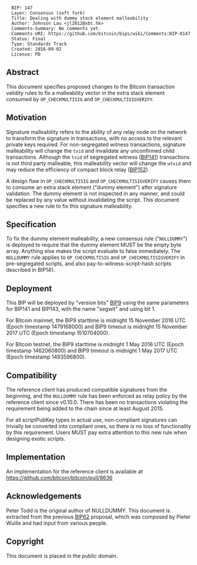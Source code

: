       BIP: 147
      Layer: Consensus (soft fork)
      Title: Dealing with dummy stack element malleability
      Author: Johnson Lau <jl2012@xbt.hk>
      Comments-Summary: No comments yet.
      Comments-URI: https://github.com/bitcoin/bips/wiki/Comments:BIP-0147
      Status: Final
      Type: Standards Track
      Created: 2016-09-02
      License: PD

## Abstract

This document specifies proposed changes to the Bitcoin transaction
validity rules to fix a malleability vector in the extra stack element
consumed by `OP_CHECKMULTISIG` and `OP_CHECKMULTISIGVERIFY`.

## Motivation

Signature malleability refers to the ability of any relay node on the
network to transform the signature in transactions, with no access to
the relevant private keys required. For non-segregated witness
transactions, signature malleability will change the `txid` and
invalidate any unconfirmed child transactions. Although the `txid` of
segregated witness
([BIP141](https://github.com/bitcoin/bips/blob/master/bip-0141.mediawiki))
transactions is not third party malleable, this malleability vector will
change the `wtxid` and may reduce the efficiency of compact block relay
([BIP152](https://github.com/bitcoin/bips/blob/master/bip-0152.mediawiki)).

A design flaw in `OP_CHECKMULTISIG` and `OP_CHECKMULTISIGVERIFY` causes
them to consume an extra stack element ("dummy element") after signature
validation. The dummy element is not inspected in any manner, and could
be replaced by any value without invalidating the script. This document
specifies a new rule to fix this signature malleability.

## Specification

To fix the dummy element malleability, a new consensus rule
("`NULLDUMMY`") is deployed to require that the dummy element MUST be
the empty byte array. Anything else makes the script evaluate to false
immediately. The `NULLDUMMY` rule applies to `OP_CHECKMULTISIG` and
`OP_CHECKMULTISIGVERIFY` in pre-segregated scripts, and also
pay-to-witness-script-hash scripts described in BIP141.

## Deployment

This BIP will be deployed by "version bits"
[BIP9](https://github.com/bitcoin/bips/blob/master/bip-0009.mediawiki)
using the same parameters for BIP141 and BIP143, with the name "segwit"
and using bit 1.

For Bitcoin mainnet, the BIP9 starttime is midnight 15 November 2016 UTC
(Epoch timestamp 1479168000) and BIP9 timeout is midnight 15 November
2017 UTC (Epoch timestamp 1510704000).

For Bitcoin testnet, the BIP9 starttime is midnight 1 May 2016 UTC
(Epoch timestamp 1462060800) and BIP9 timeout is midnight 1 May 2017 UTC
(Epoch timestamp 1493596800).

## Compatibility

The reference client has produced compatible signatures from the
beginning, and the `NULLDUMMY` rule has been enforced as relay policy by
the reference client since v0.10.0. There has been no transactions
violating the requirement being added to the chain since at least August
2015.

For all scriptPubKey types in actual use, non-compliant signatures can
trivially be converted into compliant ones, so there is no loss of
functionality by this requirement. Users MUST pay extra attention to
this new rule when designing exotic scripts.

## Implementation

An implementation for the reference client is available at
<https://github.com/bitcoin/bitcoin/pull/8636>

## Acknowledgements

Peter Todd is the original author of NULLDUMMY. This document is
extracted from the previous
[BIP62](https://github.com/bitcoin/bips/blob/master/bip-0062.mediawiki)
proposal, which was composed by Pieter Wuille and had input from various
people.

## Copyright

This document is placed in the public domain.
